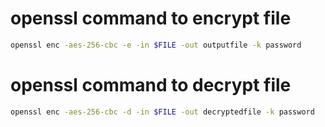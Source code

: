 # openssl command to encrypt file
```bash
openssl enc -aes-256-cbc -e -in $FILE -out outputfile -k password
```
# openssl command to decrypt file
```bash
openssl enc -aes-256-cbc -d -in $FILE -out decryptedfile -k password
```
